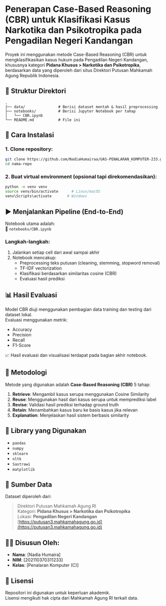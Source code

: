 
# Penerapan Case-Based Reasoning (CBR) untuk Klasifikasi Kasus Narkotika dan Psikotropika pada Pengadilan Negeri Kandangan

Proyek ini menggunakan metode Case-Based Reasoning (CBR) untuk mengklasifikasikan kasus hukum pada Pengadilan Negeri Kandangan, khususnya kategori **Pidana Khusus > Narkotika dan Psikotropika**, berdasarkan data yang diperoleh dari situs Direktori Putusan Mahkamah Agung Republik Indonesia.

## 📁 Struktur Direktori

```
.
├── data/               # Berisi dataset mentah & hasil preprocessing
├── notebooks/          # Berisi Jupyter Notebook per tahap
│   └── CBR.ipynb
└── README.md           # File ini
```

## 🚀 Cara Instalasi

### 1. Clone repository:
```bash
git clone https://github.com/NadiaHumairaa/UAS-PENALARAN_KOMPUTER-233.git
cd nama-repo
```

### 2. Buat virtual environment (opsional tapi direkomendasikan):
```bash
python -m venv venv
source venv/bin/activate      # Linux/macOS
venv\Scripts\activate       # Windows
```

## ▶️ Menjalankan Pipeline (End-to-End)

Notebook utama adalah:  
📄 `notebooks/CBR.ipynb`

### Langkah-langkah:
1. Jalankan setiap cell dari awal sampai akhir
2. Notebook mencakup:
   - Preprocessing teks putusan (cleaning, stemming, stopword removal)
   - TF-IDF vectorization
   - Klasifikasi berdasarkan similaritas cosine (CBR)
   - Evaluasi hasil prediksi

## 📊 Hasil Evaluasi

Model CBR diuji menggunakan pembagian data training dan testing dari dataset lokal.  
Evaluasi menggunakan metrik:
- Accuracy
- Precision
- Recall
- F1-Score

📈 Hasil evaluasi dan visualisasi terdapat pada bagian akhir notebook.

## 🧠 Metodologi

Metode yang digunakan adalah **Case-Based Reasoning (CBR)** 5 tahap:
1. **Retrieve**: Mengambil kasus serupa menggunakan Cosine Similarity
2. **Reuse**: Menggunakan hasil dari kasus serupa untuk memprediksi label
3. **Revise**: Validasi hasil prediksi terhadap ground truth
4. **Retain**: Menambahkan kasus baru ke basis kasus jika relevan
5. **Explanation**: Menjelaskan hasil sistem berbasis similarity

## 🔧 Library yang Digunakan

- `pandas`
- `numpy`
- `sklearn`
- `nltk`
- `Sastrawi`
- `matplotlib`

## 📌 Sumber Data

Dataset diperoleh dari:
> Direktori Putusan Mahkamah Agung RI  
> Kategori: **Pidana Khusus > Narkotika dan Psikotropika**  
> Lokasi: **Pengadilan Negeri Kandangan**  
> [https://putusan3.mahkamahagung.go.id](https://putusan3.mahkamahagung.go.id)

## 👨‍🎓 Disusun Oleh:

- **Nama**: [Nadia Humaira]
- **NIM**: [202110370311233]
- **Kelas**: [Penalaran Komputer (C)]

## 📄 Lisensi

Repositori ini digunakan untuk keperluan akademik.  
Lisensi mengikuti hak cipta dari Mahkamah Agung RI terkait data.
